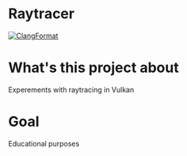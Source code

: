 # Raytracer

[![ClangFormat](https://github.com/BykadorovR/Raytracer/actions/workflows/clang-format-check.yml/badge.svg)](https://github.com/BykadorovR/Raytracer/actions/workflows/clang-format-check.yml)

# What's this project about

Experements with raytracing in Vulkan

# Goal

Educational purposes
